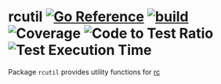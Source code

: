 # rcutil [![Go Reference](https://pkg.go.dev/badge/github.com/2manymws/rcutil.svg)](https://pkg.go.dev/github.com/2manymws/rcutil) [![build](https://github.com/2manymws/rcutil/actions/workflows/ci.yml/badge.svg)](https://github.com/2manymws/rcutil/actions/workflows/ci.yml) ![Coverage](https://raw.githubusercontent.com/k1LoW/octocovs/main/badges/2manymws/rcutil/coverage.svg) ![Code to Test Ratio](https://raw.githubusercontent.com/k1LoW/octocovs/main/badges/2manymws/rcutil/ratio.svg) ![Test Execution Time](https://raw.githubusercontent.com/k1LoW/octocovs/main/badges/2manymws/rcutil/time.svg)

Package `rcutil` provides utility functions for [rc](https://github.com/2manymws/rc)

